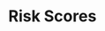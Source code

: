 # Risk Scores

[](https:diagram.net/?lightbox=1#Uhttps%3A%2F%2Fraw.githubusercontent.com%2Fbryan-nice%2Frisk-scores%2Fmaster%2Fml_factory_v2)